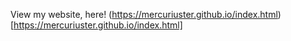 View my website, here! (https://mercuriuster.github.io/index.html)[https://mercuriuster.github.io/index.html]
